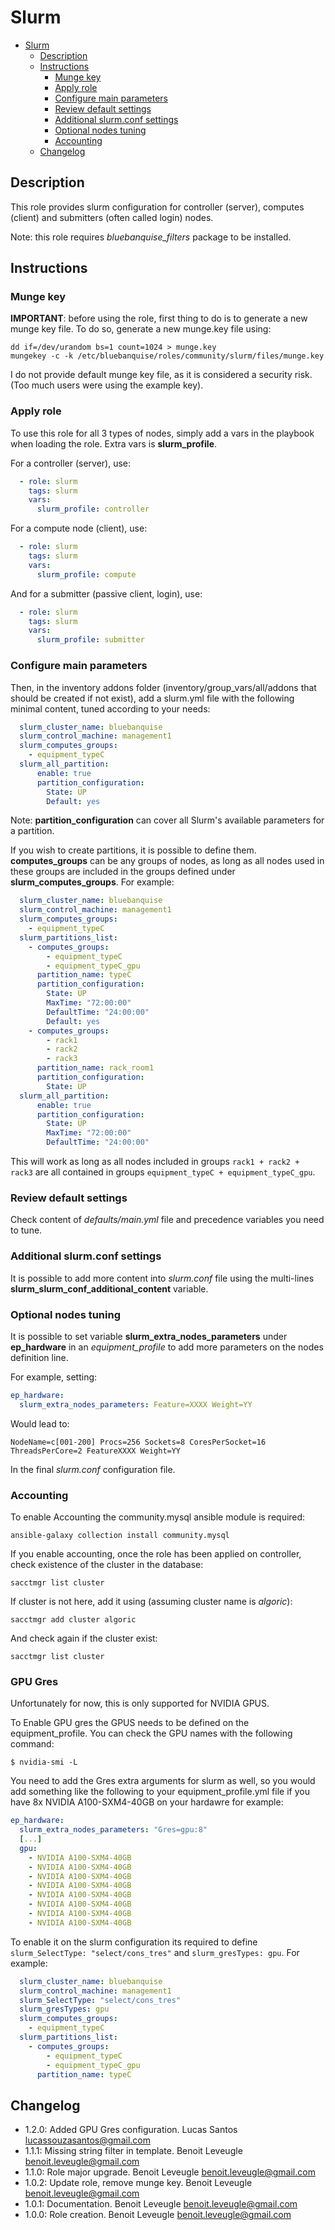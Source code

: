 # Slurm

- [Slurm](#slurm)
  * [Description](#description)
  * [Instructions](#instructions)
    + [Munge key](#munge-key)
    + [Apply role](#apply-role)
    + [Configure main parameters](#configure-main-parameters)
    + [Review default settings](#review-default-settings)
    + [Additional slurm.conf settings](#additional-slurmconf-settings)
    + [Optional nodes tuning](#optional-nodes-tuning)
    + [Accounting](#accounting)
  * [Changelog](#changelog)

## Description

This role provides slurm configuration for controller (server),
computes (client) and submitters (often called login) nodes.

Note: this role requires *bluebanquise_filters* package to be installed.

## Instructions

### Munge key

**IMPORTANT**: before using the role, first thing to do is to generate a
new munge key file. To do so, generate a new munge.key file using:

```
dd if=/dev/urandom bs=1 count=1024 > munge.key
mungekey -c -k /etc/bluebanquise/roles/community/slurm/files/munge.key
```

I do not provide default munge key file, as it is considered a security risk.
(Too much users were using the example key).

### Apply role

To use this role for all 3 types of nodes, simply add a vars in the playbook
when loading the role. Extra vars is **slurm_profile**.

For a controller (server), use:

```yaml
  - role: slurm
    tags: slurm
    vars:
      slurm_profile: controller
```

For a compute node (client), use:

```yaml
  - role: slurm
    tags: slurm
    vars:
      slurm_profile: compute
```

And for a submitter (passive client, login), use:

```yaml
  - role: slurm
    tags: slurm
    vars:
      slurm_profile: submitter
```

### Configure main parameters

Then, in the inventory addons folder (inventory/group_vars/all/addons that should
be created if not exist), add a slurm.yml file with the following minimal content,
tuned according to your needs:

```yaml
  slurm_cluster_name: bluebanquise
  slurm_control_machine: management1
  slurm_computes_groups:
    - equipment_typeC
  slurm_all_partition:
      enable: true
      partition_configuration:
        State: UP
        Default: yes
```

Note: **partition_configuration** can cover all Slurm's available parameters for
a partition.

If you wish to create partitions, it is possible to define them. **computes_groups**
can be any groups of nodes, as long as all nodes used in these groups are included
in the groups defined under **slurm_computes_groups**. For example:

```yaml
  slurm_cluster_name: bluebanquise
  slurm_control_machine: management1
  slurm_computes_groups:
    - equipment_typeC
  slurm_partitions_list:
    - computes_groups:
        - equipment_typeC
        - equipment_typeC_gpu
      partition_name: typeC
      partition_configuration:
        State: UP
        MaxTime: "72:00:00"
        DefaultTime: "24:00:00"
        Default: yes
    - computes_groups:
        - rack1
        - rack2
        - rack3
      partition_name: rack_room1
      partition_configuration:
        State: UP
  slurm_all_partition:
      enable: true
      partition_configuration:
        State: UP
        MaxTime: "72:00:00"
        DefaultTime: "24:00:00"
```

This will work as long as all nodes included in groups `rack1 + rack2 + rack3`
are all contained in groups `equipment_typeC + equipment_typeC_gpu`.

### Review default settings

Check content of *defaults/main.yml* file and precedence variables you need to
tune.

### Additional slurm.conf settings

It is possible to add more content into *slurm.conf* file using the multi-lines
**slurm_slurm_conf_additional_content** variable.

### Optional nodes tuning

It is possible to set variable **slurm_extra_nodes_parameters** under
**ep_hardware** in an *equipment_profile* to add more parameters on the nodes
definition line.

For example, setting:

```yaml
ep_hardware:
  slurm_extra_nodes_parameters: Feature=XXXX Weight=YY
```

Would lead to:

```
NodeName=c[001-200] Procs=256 Sockets=8 CoresPerSocket=16 ThreadsPerCore=2 FeatureXXXX Weight=YY
```

In the final *slurm.conf* configuration file.

### Accounting

To enable Accounting the community.mysql ansible module is required:

```
ansible-galaxy collection install community.mysql
```

If you enable accounting, once the role has been applied on
controller, check existence of the cluster in the database:

```
sacctmgr list cluster
```

If cluster is not here, add it using (assuming cluster name is *algoric*):

```
sacctmgr add cluster algoric
```

And check again if the cluster exist:

```
sacctmgr list cluster
```

### GPU Gres

Unfortunately for now, this is only supported for NVIDIA GPUS.

To Enable GPU gres the GPUS needs to be defined on the equipment_profile. You can check the GPU names with the following command:
```
$ nvidia-smi -L
```
You need to add the Gres extra arguments for slurm as well, so you would add something like the following to your equipment_profile.yml file if you have 8x NVIDIA A100-SXM4-40GB on your hardawre for example: 
```yaml
ep_hardware:
  slurm_extra_nodes_parameters: "Gres=gpu:8"
  [...]
  gpu:
    - NVIDIA A100-SXM4-40GB
    - NVIDIA A100-SXM4-40GB
    - NVIDIA A100-SXM4-40GB
    - NVIDIA A100-SXM4-40GB
    - NVIDIA A100-SXM4-40GB
    - NVIDIA A100-SXM4-40GB
    - NVIDIA A100-SXM4-40GB
    - NVIDIA A100-SXM4-40GB
```

To enable it on the slurm configuration its required to define ```slurm_SelectType: "select/cons_tres"``` and ```slurm_gresTypes: gpu```. For example:



```yaml
  slurm_cluster_name: bluebanquise
  slurm_control_machine: management1
  slurm_SelectType: "select/cons_tres"
  slurm_gresTypes: gpu
  slurm_computes_groups:
    - equipment_typeC
  slurm_partitions_list:
    - computes_groups:
        - equipment_typeC
        - equipment_typeC_gpu
      partition_name: typeC
```

## Changelog

* 1.2.0: Added GPU Gres configuration. Lucas Santos <lucassouzasantos@gmail.com>
* 1.1.1: Missing string filter in template. Benoit Leveugle <benoit.leveugle@gmail.com>
* 1.1.0: Role major upgrade. Benoit Leveugle <benoit.leveugle@gmail.com>
* 1.0.2: Update role, remove munge key. Benoit Leveugle <benoit.leveugle@gmail.com>
* 1.0.1: Documentation. Benoit Leveugle <benoit.leveugle@gmail.com>
* 1.0.0: Role creation. Benoit Leveugle <benoit.leveugle@gmail.com>
